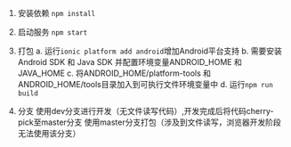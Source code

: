 1. 安装依赖
`npm install`

2. 启动服务
`npm start`

3. 打包
a. 运行`ionic platform add android`增加Android平台支持
b. 需要安装Android SDK 和 Java SDK 并配置环境变量ANDROID_HOME 和 JAVA_HOME
c. 将ANDROID_HOME/platform-tools 和 ANDROID_HOME/tools目录加入到可执行文件环境变量中
d. 运行`npm run build`

4. 分支
使用dev分支进行开发（无文件读写代码）,开发完成后将代码cherry-pick至master分支
使用master分支打包（涉及到文件读写，浏览器开发阶段无法使用该分支）
